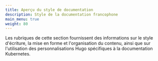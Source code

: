 ```yaml
---
title: Aperçu du style de documentation
description: Style de la documentation francophone
main_menu: true
weight: 80
---
```


Les rubriques de cette section fournissent des informations sur le style d'écriture, la mise en forme et l'organisation du contenu, ainsi que sur l'utilisation des personnalisations Hugo spécifiques à la documentation Kubernetes.
